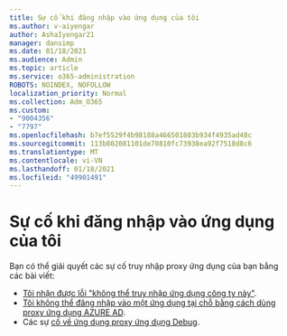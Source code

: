 ```yaml
---
title: Sự cố khi đăng nhập vào ứng dụng của tôi
ms.author: v-aiyengar
author: AshaIyengar21
manager: dansimp
ms.date: 01/18/2021
ms.audience: Admin
ms.topic: article
ms.service: o365-administration
ROBOTS: NOINDEX, NOFOLLOW
localization_priority: Normal
ms.collection: Adm_O365
ms.custom:
- "9004356"
- "7797"
ms.openlocfilehash: b7ef5529f4b98188a466501803b934f4935ad48c
ms.sourcegitcommit: 113b802081101de70810fc73938ea92f7518d8c6
ms.translationtype: MT
ms.contentlocale: vi-VN
ms.lasthandoff: 01/18/2021
ms.locfileid: "49901491"
---
```

# <a name="problem-when-signing-in-to-my-application"></a>Sự cố khi đăng nhập vào ứng dụng của tôi

Bạn có thể giải quyết các sự cố truy nhập proxy ứng dụng của bạn bằng các bài viết:

- [Tôi nhận được lỗi "không thể truy nhập ứng dụng công ty này"](https://docs.microsoft.com/azure/active-directory/application-proxy-sign-in-bad-gateway-timeout-error/?WT.mc_id=UI_AAD_Enterprise_Apps_Support_L2_Overview).
- [Tôi không thể đăng nhập vào một ứng dụng tại chỗ bằng cách dùng proxy ứng dụng AZURE AD](https://docs.microsoft.com/azure/active-directory/application-sign-in-problem-on-premises-application-proxy/?WT.mc_id=UI_AAD_Apps_Sign_In_Support_L2_Proxy).
- Các sự [cố về ứng dụng proxy ứng dụng Debug](https://docs.microsoft.com/azure/active-directory/manage-apps/application-proxy-debug-apps).
